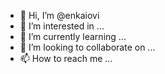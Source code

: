 - 👋 Hi, I’m @enkaiovi
- 👀 I’m interested in ...
- 🌱 I’m currently learning ...
- 💞️ I’m looking to collaborate on ...
- 📫 How to reach me ...

<!---
enkaiovi/enkaiovi is a ✨ special ✨ repository because its `README.md` (this file) appears on your GitHub profile.
You can click the Preview link to take a look at your changes.
--->
